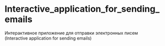 # Interactive_application_for_sending_emails
Интерактивное приложение для отправки электронных писем (Interactive application for sending emails)

